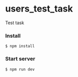 # users_test_task
Test task

### Install
```
$ npm install
```

### Start server
```
$ npm run dev
```
